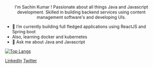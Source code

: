 <p align="center"> I'm Sachin Kumar ! Passionate about all things Java and Javascript development. 
Skilled in building backend services using content management software's and developing UIs. </p> 

- 🔭 I’m currently building full fledged applications using ReactJS and Spring boot
- Also, learning docker and kubernetes
- &#128102; Ask me about Java and Javascript

[![Top Langs](https://github-readme-stats.vercel.app/api/top-langs/?username=sachinkumar579)](https://github.com/sachinkumar579/github-readme-stats)

[LinkedIn](https://www.linkedin.com/in/sachuration/)  [Twitter](https://twitter.com/sachuration)

